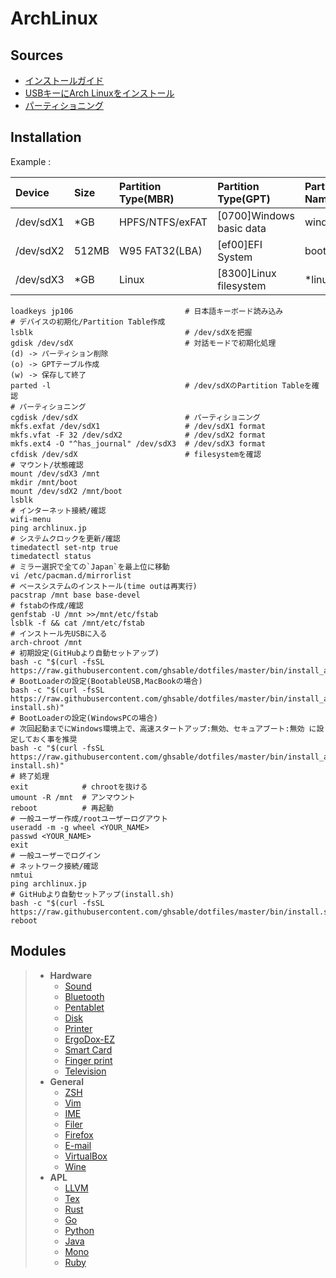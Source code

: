 # ArchLinux

## Sources
- [インストールガイド](https://wiki.archlinux.jp/index.php/インストールガイド)
- [USBキーにArch Linuxをインストール](https://wiki.archlinux.jp/index.php/USB_キーに_Arch_Linux_をインストール)
- [パーティショニング](https://wiki.archlinux.jp/index.php/パーティショニング)

## Installation
Example :

| Device    | Size  | Partition Type(MBR) | Partition Type(GPT)      | Partition Name | Filesystem      | Mount           |
| :---      | :---  | :---                | :---                     | :---           | :---            | :---            |
| /dev/sdX1 | *GB   | HPFS/NTFS/exFAT     | [0700]Windows basic data | windows        | exFat           | -               |
| /dev/sdX2 | 512MB | W95 FAT32(LBA)      | [ef00]EFI System         | boot           | fat32           | /boot *Bootable |
| /dev/sdX3 | *GB   | Linux               | [8300]Linux filesystem   | *linux         | ext4(ext2)      | /               |

```
loadkeys jp106                         # 日本語キーボード読み込み
# デバイスの初期化/Partition Table作成
lsblk                                  # /dev/sdXを把握
gdisk /dev/sdX                         # 対話モードで初期化処理
(d) -> パーティション削除
(o) -> GPTテーブル作成
(w) -> 保存して終了
parted -l                              # /dev/sdXのPartition Tableを確認
# パーティショニング
cgdisk /dev/sdX                        # パーティショニング
mkfs.exfat /dev/sdX1                   # /dev/sdX1 format
mkfs.vfat -F 32 /dev/sdX2              # /dev/sdX2 format
mkfs.ext4 -O "^has_journal" /dev/sdX3  # /dev/sdX3 format
cfdisk /dev/sdX                        # filesystemを確認
# マウント/状態確認
mount /dev/sdX3 /mnt
mkdir /mnt/boot
mount /dev/sdX2 /mnt/boot
lsblk
# インターネット接続/確認
wifi-menu
ping archlinux.jp
# システムクロックを更新/確認
timedatectl set-ntp true
timedatectl status
# ミラー選択で全ての`Japan`を最上位に移動
vi /etc/pacman.d/mirrorlist
# ベースシステムのインストール(time outは再実行)
pacstrap /mnt base base-devel
# fstabの作成/確認
genfstab -U /mnt >>/mnt/etc/fstab
lsblk -f && cat /mnt/etc/fstab
# インストール先USBに入る
arch-chroot /mnt
# 初期設定(GitHubより自動セットアップ)
bash -c "$(curl -fsSL https://raw.githubusercontent.com/ghsable/dotfiles/master/bin/install_archlinux/liveusb/install.sh)"
# BootLoaderの設定(BootableUSB,MacBookの場合)
bash -c "$(curl -fsSL https://raw.githubusercontent.com/ghsable/dotfiles/master/bin/install_archlinux/liveusb/grub-install.sh)"
# BootLoaderの設定(WindowsPCの場合)
# 次回起動までにWindows環境上で、高速スタートアップ:無効、セキュアブート:無効 に設定しておく事を推奨
bash -c "$(curl -fsSL https://raw.githubusercontent.com/ghsable/dotfiles/master/bin/install_archlinux/liveusb/refind-install.sh)"
# 終了処理
exit            # chrootを抜ける
umount -R /mnt  # アンマウント
reboot          # 再起動
# 一般ユーザー作成/rootユーザーログアウト
useradd -m -g wheel <YOUR_NAME>
passwd <YOUR_NAME>
exit
# 一般ユーザーでログイン
# ネットワーク接続/確認
nmtui
ping archlinux.jp
# GitHubより自動セットアップ(install.sh)
bash -c "$(curl -fsSL https://raw.githubusercontent.com/ghsable/dotfiles/master/bin/install.sh)"
reboot
```

## Modules
> * **Hardware**
>   * [Sound](https://github.com/ghsable/dotfiles/blob/master/bin/sound/README.md)
>   * [Bluetooth](https://github.com/ghsable/dotfiles/blob/master/bin/bluetooth/README.md)
>   * [Pentablet](https://github.com/ghsable/dotfiles/blob/master/bin/pentablet/README.md)
>   * [Disk](https://github.com/ghsable/dotfiles/blob/master/bin/disk/README.md)
>   * [Printer](https://github.com/ghsable/dotfiles/blob/master/bin/printer/README.md)
>   * [ErgoDox-EZ](https://github.com/ghsable/dotfiles/blob/master/bin/ergodox-ez/README.md)
>   * [Smart Card](https://github.com/ghsable/dotfiles/blob/master/bin/smartcard/README.md)
>   * [Finger print](https://github.com/ghsable/dotfiles/blob/master/bin/fingerprint/README.md)
>   * [Television](https://github.com/ghsable/dotfiles/blob/master/bin/television/README.md)
> * **General**
>   * [ZSH](https://github.com/ghsable/dotfiles/blob/master/bin/zsh/README.md)
>   * [Vim](https://github.com/ghsable/dotfiles/blob/master/bin/vim/README.md)
>   * [IME](https://github.com/ghsable/dotfiles/blob/master/bin/ime/README.md)
>   * [Filer](https://github.com/ghsable/dotfiles/blob/master/bin/filer/README.md)
>   * [Firefox](https://github.com/ghsable/dotfiles/blob/master/bin/firefox/README.md)
>   * [E-mail](https://github.com/ghsable/dotfiles/blob/master/bin/email/README.md)
>   * [VirtualBox](https://github.com/ghsable/dotfiles/blob/master/bin/virtualbox/README.md)
>   * [Wine](https://github.com/ghsable/dotfiles/blob/master/bin/wine/README.md)
> * **APL**
>   * [LLVM](https://github.com/ghsable/dotfiles/blob/master/bin/apl/llvm/README.md)
>   * [Tex](https://github.com/ghsable/dotfiles/blob/master/bin/apl/tex/README.md)
>   * [Rust](https://github.com/ghsable/dotfiles/blob/master/bin/apl/rust/README.md)
>   * [Go](https://github.com/ghsable/dotfiles/blob/master/bin/apl/go/README.md)
>   * [Python](https://github.com/ghsable/dotfiles/blob/master/bin/apl/python/README.md)
>   * [Java](https://github.com/ghsable/dotfiles/blob/master/bin/apl/java/README.md)
>   * [Mono](https://github.com/ghsable/dotfiles/blob/master/bin/apl/mono/README.md)
>   * [Ruby](https://github.com/ghsable/dotfiles/blob/master/bin/apl/ruby/README.md)
